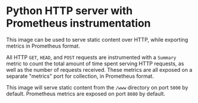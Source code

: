 # Python HTTP server with Prometheus instrumentation

This image can be used to serve static content over HTTP, while exporting metrics in Prometheus format.

All HTTP `GET`, `HEAD`, and `POST` requests are instrumented with a `Summary` metric to count the total amount of time spent serving HTTP requests, as well as the number of requests received. These metrics are all exposed on a separate "metrics" port for collection, in Prometheus format.

This image will serve static content from the `/www` directory on port `5000` by default.
Prometheus metrics are exposed on port `8080` by default.

